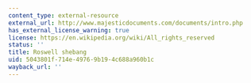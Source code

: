 ```yaml
---
content_type: external-resource
external_url: http://www.majesticdocuments.com/documents/intro.php
has_external_license_warning: true
license: https://en.wikipedia.org/wiki/All_rights_reserved
status: ''
title: Roswell shebang
uid: 5043801f-714e-4976-9b19-4c688a960b1c
wayback_url: ''
---
```

